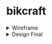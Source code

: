 # bikcraft

<details>
<summary>Wireframe</summary>

### Home Wireframe
![Home Wireframe](https://github.com/DarlonHenrique/bikcraft/blob/main/github-arquivos/wireframe/home.png)


### Sobre Wireframe
![Sobre Wireframe](https://github.com/DarlonHenrique/bikcraft/blob/main/github-arquivos/wireframe/sobre.png)


### Produtos Wireframe
![Produtos Wireframe](https://github.com/DarlonHenrique/bikcraft/blob/main/github-arquivos/wireframe/produtos.png)


### Portifólio Wireframe
![Portifólio Wireframe](https://github.com/DarlonHenrique/bikcraft/blob/main/github-arquivos/wireframe/portfolio.png)

### Contato Wireframe
![Contato Wireframe](https://github.com/DarlonHenrique/bikcraft/blob/main/github-arquivos/wireframe/contato.png)

### Wireframe Interativo
![Gif Wireframe Interativo](https://github.com/DarlonHenrique/bikcraft/blob/main/github-arquivos/wireframe/wireframe.gif)
  
</details>



<details>
<summary>Design Final</summary>

### Home Design Final
![Home Design Final](https://github.com/DarlonHenrique/bikcraft/blob/main/github-arquivos/design-final/home.png)

### Sobre Design Final
![Sobre Design Final](https://github.com/DarlonHenrique/bikcraft/blob/main/github-arquivos/design-final/sobre.png)

### Produtos Design Final
![Produtos Design Final](https://github.com/DarlonHenrique/bikcraft/blob/main/github-arquivos/design-final/produtos.png)

### Portifólio Design Final
![Portifólio Design Final](https://github.com/DarlonHenrique/bikcraft/blob/main/github-arquivos/design-final/portfolio.png)

### Contato Design Final
![Contato Design Final](https://github.com/DarlonHenrique/bikcraft/blob/main/github-arquivos/design-final/contato.png)

### Design Final Interativo
![Design Final Interativo](https://github.com/DarlonHenrique/bikcraft/blob/main/github-arquivos/design-final/design-final-interativo.gif)
  
</details>
